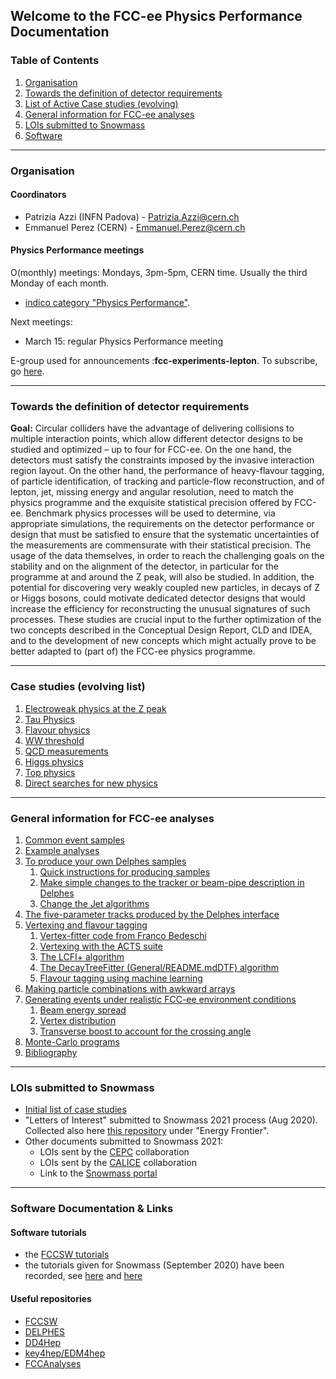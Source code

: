 
## Welcome to the FCC-ee Physics Performance Documentation

### Table of Contents
1. [Organisation](#organisation)
2. [Towards the definition of detector requirements](#towards-the-definition-of-detector-requirements)
3. [List of Active Case studies (evolving)](#case-studies-evolving-list)
4. [General information for FCC-ee analyses](#general-information-for-fcc-ee-analyses)
5. [LOIs submitted to Snowmass](#lois-submitted-to-snowmass)
5. [Software](#software)

-----

### Organisation

#### Coordinators
- Patrizia Azzi (INFN Padova) - Patrizia.Azzi@cern.ch
- Emmanuel Perez (CERN) - Emmanuel.Perez@cern.ch

#### Physics Performance meetings

O(monthly) meetings: Mondays, 3pm-5pm, CERN time. Usually the third Monday of each month. 
- [indico category "Physics Performance"](https://indico.cern.ch/category/12894/).

Next meetings:
- March 15: regular Physics Performance meeting

E-group used for announcements :**fcc-experiments-lepton**. To subscribe, go [here](https://e-groups.cern.ch/e-groups/EgroupsSearchForm.do).


-----

### Towards the definition of detector requirements

**Goal:** Circular colliders have the advantage of delivering collisions to multiple interaction points, which allow different detector designs to be studied and optimized – up to four for FCC-ee. On the one hand, the detectors must satisfy the constraints imposed by the invasive interaction region layout. On the other hand, the performance of heavy-flavour tagging, of particle identification, of tracking and particle-flow reconstruction, and of lepton, jet, missing energy and angular resolution, need to match the physics programme and the exquisite statistical precision offered by FCC-ee. Benchmark physics processes will be used to determine, via appropriate simulations, the requirements on the detector performance or design that must be satisfied to ensure that the systematic uncertainties of the measurements are commensurate with their statistical precision. The usage of the data themselves, in order to reach the challenging goals on the stability and on the alignment of the detector, in particular for the programme at and around the Z peak, will also be studied. In addition, the potential for discovering very weakly coupled new particles, in decays of Z or Higgs bosons, could motivate dedicated detector designs that would increase the efficiency for reconstructing the unusual signatures of such processes. These studies are crucial input to the further optimization of the two concepts described in the Conceptual Design Report, CLD and IDEA, and to the development of new concepts which might actually prove to be better adapted to (part of) the FCC-ee physics programme.


---------

### Case studies (evolving list) 

1. [Electroweak physics at the Z peak](case-studies/lineshape)
2. [Tau Physics](case-studies/taus)
3. [Flavour physics](case-studies/flavour)
4. [WW threshold](case-studies/ww)
5. [QCD measurements](case-studies/QCD)
6. [Higgs physics](case-studies/higgs)
7. [Top physics](case-studies/top)
8. [Direct searches for new physics](case-studies/BSM)


----------

### General information for FCC-ee analyses


1. [Common event samples](General/README.md#common-event-samples)
2. [Example analyses](General/README.md#example-analyses)
3. [To produce your own Delphes samples](General/README.md#to-produce-your-own-delphes-samples)
    1. [Quick instructions for producing samples](General/README.md#quick-instructions-for-producing-samples)
    2. [Make simple changes to the tracker or beam-pipe description in Delphes](General/README.md#make-simple-changes-to-the-tracker-or-beam-pipe-description-in-delphes)
    1. [Change the Jet algorithms](General/README.md#change-the-jet-algorithm-in-the-delphes-interface)
4. [The five-parameter tracks produced by the Delphes interface](General/README.md#the-five-parameter-tracks-produced-by-the-delphes-interface)
5. [Vertexing and flavour tagging](General/README.md#vertexing-and-flavour-tagging)
    1. [Vertex-fitter code from Franco Bedeschi](General/README.md#vertex-fitter-code-from-franco-bedeschi)
    2. [Vertexing with the ACTS suite](General/README.md#vertexing-with-the-acts-suite)
    3. [The LCFI+ algorithm](General/README.md#the-lcfi+-algorithm)
    4. [The DecayTreeFitter (General/README.mdDTF) algorithm](General/README.md#the-decaytreefitter-(General/README.mddtf)-algorithm)
    5. [Flavour tagging using machine learning](General/README.md#flavour-tagging-using-machine-learning)
6. [Making particle combinations with awkward arrays](General/README.md#making-particle-combinations-with-awkward-arrays)
6. [Generating events under realistic FCC-ee environment conditions](General/README.md#generating-events-under-realistic-fcc-ee-environment-conditions)
    1. [Beam energy spread](General/README.md#beam-energy-spread)
    2. [Vertex distribution](General/README.md#vertex-distribution)
    3. [Transverse boost to account for the crossing angle](General/README.md#transverse-boost-to-account-for-the-crossing-angle)
7. [Monte-Carlo programs](General/README.md#monte-carlo-programs)
8. [Bibliography](General/README.md#bibliography)



----------

### LOIs submitted to Snowmass

- [Initial list of case studies](https://indico.cern.ch/event/951830/contributions/4000220/attachments/2095812/3522643/SNOWMASS21-EF0-NF0-RF0-TF0-IF0-CompF0-017.pdf)
- "Letters of Interest"  submitted to Snowmass 2021 process (Aug 2020). Collected also here [this repository](https://indico.cern.ch/event/951830/) under "Energy Frontier".
- Other documents submitted to Snowmass 2021:
    - LOIs sent by the [CEPC](https://indico.ihep.ac.cn/event/12410/) collaboration
    - LOIs sent by the [CALICE](https://agenda.linearcollider.org/event/8647/) collaboration
    - Link to the [Snowmass portal](https://snowmass21.org)

----------
 
### Software Documentation & Links

#### Software tutorials

- the [FCCSW tutorials](https://hep-fcc.github.io/fcc-tutorials/)
- the tutorials given for Snowmass (September 2020) have been recorded, see [here](https://indico.cern.ch/event/945608/timetable/#20200922.detailed) and [here](https://indico.cern.ch/event/949950/timetable/?layout=room#20200929.detailed)


#### Useful repositories
- [FCCSW](https://github.com/HEP-FCC/FCCSW)
- [DELPHES]( https://github.com/delphes/delphes)
- [DD4Hep](https://github.com/AIDASoft/DD4hep)
- [key4hep/EDM4hep](https://github.com/key4hep/EDM4hep)
- [FCCAnalyses](https://github.com/HEP-FCC/FCCAnalyses)



